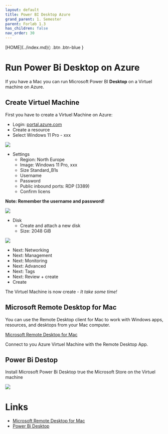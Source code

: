 ```yaml
---
layout: default
title: Power BI Desktop Azure
grand_parent: 1. Semester
parent: Forløb 1.3
has_children: false
nav_order: 30
---
```


<span class="fs-1">
[HOME](../index.md){: .btn .btn-blue }
</span>

# Run Power Bi Desktop on Azure
If you have a Mac you can run Microsoft Power BI **Desktop** on a Virtuel machine on Azure.

## Create Virtuel Machine
First you have to create a Virtuel Machine on Azure:

- Login: [portal.azure.com](https://portal.azure.com)
- Create a resource
- Select Windows 11 Pro - xxx

![](../image/azure_1.jpg)

- Settings
    - Region: North Europe
    - Image: Windows 11 Pro, xxx
    - Size Standard_B1s
    - Username
    - Password
    - Public inbound ports: RDP (3389)
    - Confirm licens

**Note: Remember the username and password!**

![](../image/azure_2.jpg)

- Disk
    - Create and attach a new disk
    - Size: 2048 GiB

![](../image/azure_3.jpg)

- Next: Networking
- Next: Management
- Next: Monitoring
- Next: Advanced
- Next: Tags
- Next: Review + create
- Create

The Virtuel Machine is now create - *It take some time!*

## Microsoft Remote Desktop for Mac
You can use the Remote Desktop client for Mac to work with Windows apps, resources, and desktops from your Mac computer.

[Microsoft Remote Desktop for Mac](https://learn.microsoft.com/en-us/windows-server/remote/remote-desktop-services/clients/remote-desktop-mac)

Connect to you Azure Virtuel Machine with the Remote Desktop App. 

## Power Bi Destop
Install Microsoft Power Bi Desktop true the Microsoft Store on the Virtuel machine

![](../image/azure_4.jpg)

# Links
- [Microsoft Remote Desktop for Mac](https://learn.microsoft.com/en-us/windows-server/remote/remote-desktop-services/clients/remote-desktop-mac)
- [Power Bi Desktop](https://powerbi.microsoft.com/en-us/desktop/)
